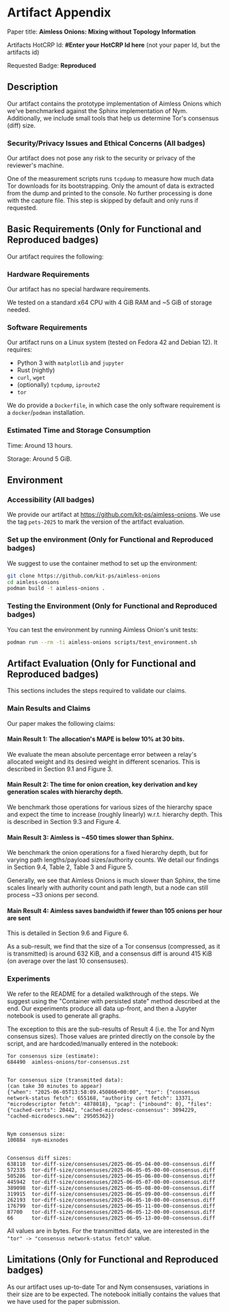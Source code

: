 # Artifact Appendix

Paper title: **Aimless Onions: Mixing without Topology Information**

Artifacts HotCRP Id: **#Enter your HotCRP Id here** (not your paper Id, but the artifacts id)

Requested Badge: **Reproduced**

## Description

Our artifact contains the prototype implementation of Aimless Onions which
we've benchmarked against the Sphinx implementation of Nym. Additionally, we
include small tools that help us determine Tor's consensus (diff) size.

### Security/Privacy Issues and Ethical Concerns (All badges)

Our artifact does not pose any risk to the security or privacy of the
reviewer's machine.

One of the measurement scripts runs `tcpdump` to measure how much data Tor
downloads for its bootstrapping. Only the amount of data is extracted from the
dump and printed to the console. No further processing is done with the capture
file. This step is skipped by default and only runs if requested. 

## Basic Requirements (Only for Functional and Reproduced badges)

Our artifact requires the following:

### Hardware Requirements

Our artifact has no special hardware requirements.

We tested on a standard x64 CPU with 4 GiB RAM and ~5 GiB of storage needed.

### Software Requirements

Our artifact runs on a Linux system (tested on Fedora 42 and Debian 12). It requires:

* Python 3 with `matplotlib` and `jupyter`
* Rust (nightly)
* `curl`, `wget`
* (optionally) `tcpdump`, `iproute2`
* `tor`

We do provide a `Dockerfile`, in which case the only software requirement is a
`docker`/`podman` installation.

### Estimated Time and Storage Consumption

Time: Around 13 hours.

Storage: Around 5 GiB.

## Environment 

### Accessibility (All badges)

We provide our artifact at https://github.com/kit-ps/aimless-onions.
We use the tag `pets-2025` to mark the version of the artifact evaluation.

### Set up the environment (Only for Functional and Reproduced badges)

We suggest to use the container method to set up the environment:

```bash
git clone https://github.com/kit-ps/aimless-onions
cd aimless-onions
podman build -t aimless-onions .
```

### Testing the Environment (Only for Functional and Reproduced badges)

You can test the environment by running Aimless Onion's unit tests:

```bash
podman run --rm -ti aimless-onions scripts/test_environment.sh
```

## Artifact Evaluation (Only for Functional and Reproduced badges)

This sections includes the steps required to validate our claims.

### Main Results and Claims

Our paper makes the following claims:

#### Main Result 1: The allocation's MAPE is below 10% at 30 bits.

We evaluate the mean absolute percentage error between a relay's allocated
weight and its desired weight in different scenarios. This is described in
Section 9.1 and Figure 3.

#### Main Result 2: The time for onion creation, key derivation and key generation scales with hierarchy depth.

We benchmark those operations for various sizes of the hierarchy space and
expect the time to increase (roughly linearly) w.r.t. hierarchy depth. This is
described in Section 9.3 and Figure 4.

#### Main Result 3: Aimless is ~450 times slower than Sphinx.

We benchmark the onion operations for a fixed hierarchy depth, but for varying
path lengths/payload sizes/authority counts. We detail our findings in Section
9.4, Table 2, Table 3 and Figure 5.

Generally, we see that Aimless Onions is much slower than Sphinx, the time
scales linearly with authority count and path length, but a node can still
process ~33 onions per second.

#### Main Result 4: Aimless saves bandwidth if fewer than 105 onions per hour are sent

This is detailed in Section 9.6 and Figure 6.

As a sub-result, we find that the size of a Tor consensus (compressed, as it is
transmitted) is around 632 KiB, and a consensus diff is around 415 KiB (on
average over the last 10 consensuses).

### Experiments 

We refer to the README for a detailed walkthrough of the steps. We suggest
using the "Container with persisted state" method described at the end. Our
experiments produce all data up-front, and then a Jupyter notebook is used to
generate all graphs.

The exception to this are the sub-results of Result 4 (i.e. the Tor and Nym
consensus sizes). Those values are printed directly on the console by the
script, and are hardcoded/manually entered in the notebook:

```
Tor consensus size (estimate):
684490  aimless-onions/tor-consensus.zst


Tor consensus size (transmitted data):
(can take 30 minutes to appear)
{"when": "2025-06-05T13:58:09.450866+00:00", "tor": {"consensus network-status fetch": 655168, "authority cert fetch": 13371, "microdescriptor fetch": 4878018}, "pcap": {"inbound": 0}, "files": {"cached-certs": 20442, "cached-microdesc-consensus": 3094229, "cached-microdescs.new": 29505362}}


Nym consensus size:
100884  nym-mixnodes


Consensus diff sizes:
638110  tor-diff-size/consensuses/2025-06-05-04-00-00-consensus.diff
572335  tor-diff-size/consensuses/2025-06-05-05-00-00-consensus.diff
505286  tor-diff-size/consensuses/2025-06-05-06-00-00-consensus.diff
445942  tor-diff-size/consensuses/2025-06-05-07-00-00-consensus.diff
389098  tor-diff-size/consensuses/2025-06-05-08-00-00-consensus.diff
319915  tor-diff-size/consensuses/2025-06-05-09-00-00-consensus.diff
262193  tor-diff-size/consensuses/2025-06-05-10-00-00-consensus.diff
176799  tor-diff-size/consensuses/2025-06-05-11-00-00-consensus.diff
87700   tor-diff-size/consensuses/2025-06-05-12-00-00-consensus.diff
66      tor-diff-size/consensuses/2025-06-05-13-00-00-consensus.diff
```

All values are in bytes. For the transmitted data, we are interested in the
`"tor" -> "consensus network-status fetch"` value.

## Limitations (Only for Functional and Reproduced badges)

As our artifact uses up-to-date Tor and Nym consensuses, variations in their
size are to be expected. The notebook initially contains the values that we
have used for the paper submission.
